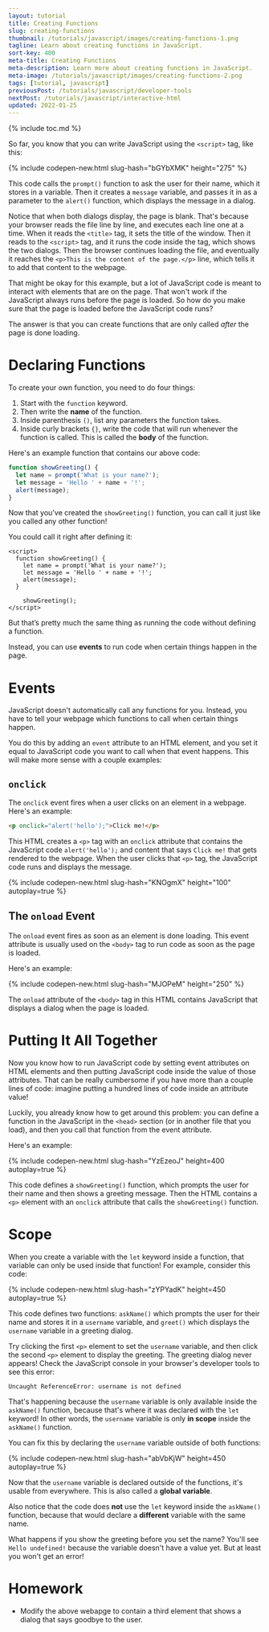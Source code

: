 ```yaml
---
layout: tutorial
title: Creating Functions
slug: creating-functions
thumbnail: /tutorials/javascript/images/creating-functions-1.png
tagline: Learn about creating functions in JavaScript.
sort-key: 400
meta-title: Creating Functions
meta-description: Learn more about creating functions in JavaScript.
meta-image: /tutorials/javascript/images/creating-functions-2.png
tags: [tutorial, javascript]
previousPost: /tutorials/javascript/developer-tools
nextPost: /tutorials/javascript/interactive-html
updated: 2022-01-25
---
```


{% include toc.md %}

So far, you know that you can write JavaScript using the `<script>` tag, like this:

{% include codepen-new.html slug-hash="bGYbXMK" height="275" %}

This code calls the `prompt()` function to ask the user for their name, which it stores in a variable. Then it creates a `message` variable, and passes it in as a parameter to the `alert()` function, which displays the message in a dialog.

Notice that when both dialogs display, the page is blank. That's because your browser reads the file line by line, and executes each line one at a time. When it reads the `<title>` tag, it sets the title of the window. Then it reads to the `<script>` tag, and it runs the code inside the tag, which shows the two dialogs. Then the browser continues loading the file, and eventually it reaches the `<p>This is the content of the page.</p>` line, which tells it to add that content to the webpage.

That might be okay for this example, but a lot of JavaScript code is meant to interact with elements that are on the page. That won't work if the JavaScript always runs before the page is loaded. So how do you make sure that the page is loaded before the JavaScript code runs?

The answer is that you can create functions that are only called *after* the page is done loading.

# Declaring Functions

To create your own function, you need to do four things:

1. Start with the `function` keyword.
2. Then write the **name** of the function.
3. Inside parenthesis `()`, list any parameters the function takes.
4. Inside curly brackets `{}`, write the code that will run whenever the function is called. This is called the **body** of the function.

Here's an example function that contains our above code:

```javascript
function showGreeting() {
  let name = prompt('What is your name?');
  let message = 'Hello ' + name + '!';
  alert(message);
}
```

Now that you've created the `showGreeting()` function, you can call it just like you called any other function!

You could call it right after defining it:

```
<script>
  function showGreeting() {
    let name = prompt('What is your name?');
    let message = 'Hello ' + name + '!';
    alert(message);
  }

	showGreeting();
</script>
```

But that’s pretty much the same thing as running the code without defining a function.

Instead, you can use **events** to run code when certain things happen in the page.

# Events

JavaScript doesn't automatically call any functions for you. Instead, you have to tell your webpage which functions to call when certain things happen.

You do this by adding an `event` attribute to an HTML element, and you set it equal to JavaScript code you want to call when that event happens. This will make more sense with a couple examples:

## `onclick`

The `onclick` event fires when a user clicks on an element in a webpage. Here's an example:

```html
<p onclick="alert('hello');">Click me!</p>
```

This HTML creates a `<p>` tag with an `onclick` attribute that contains the JavaScript code `alert('hello');` and content that says `Click me!` that gets rendered to the webpage. When the user clicks that `<p>` tag, the JavaScript code runs and displays the message.

{% include codepen-new.html slug-hash="KNOgmX" height="100" autoplay=true %}

## The `onload` Event

The `onload` event fires as soon as an element is done loading. This event attribute is usually used on the `<body>` tag to run code as soon as the page is loaded.

Here's an example:

{% include codepen-new.html slug-hash="MJOPeM" height="250" %}

The `onload` attribute of the `<body>` tag in this HTML contains JavaScript that displays a dialog when the page is loaded.

# Putting It All Together

Now you know how to run JavaScript code by setting event attributes on HTML elements and then putting JavaScript code inside the value of those attributes. That can be really cumbersome if you have more than a couple lines of code: imagine putting a hundred lines of code inside an attribute value!

Luckily, you already know how to get around this problem: you can define a function in the JavaScript in the `<head>` section (or in another file that you load), and then you call that function from the event attribute.

Here's an example:

{% include codepen-new.html slug-hash="YzEzeoJ" height=400 autoplay=true %}

This code defines a `showGreeting()` function, which prompts the user for their name and then shows a greeting message. Then the HTML contains a `<p>` element with an `onclick` attribute that calls the `showGreeting()` function.

# Scope

When you create a variable with the `let` keyword inside a function, that variable can only be used inside that function! For example, consider this code:

{% include codepen-new.html slug-hash="zYPYadK" height=450 autoplay=true %}

This code defines two functions: `askName()` which prompts the user for their name and stores it in a `username` variable, and `greet()` which displays the `username` variable in a greeting dialog.

Try clicking the first `<p>` element to set the `username` variable, and then click the second `<p>` element to display the greeting. The greeting dialog never appears! Check the JavaScript console in your browser's developer tools to see this error:

```
Uncaught ReferenceError: username is not defined
```

That's happening because the `username` variable is only available inside the `askName()` function, because that's where it was declared with the `let` keyword! In other words, the `username` variable is only **in scope** inside the `askName()` function.

You can fix this by declaring the `username` variable outside of both functions:

{% include codepen-new.html slug-hash="abVbKjW" height=450 autoplay=true %}

Now that the `username` variable is declared outside of the functions, it's usable from everywhere. This is also called a **global variable**.

Also notice that the code does **not** use the `let` keyword inside the `askName()` function, because that would declare a **different** variable with the same name.

What happens if you show the greeting before you set the name? You'll see `Hello undefined!` because the variable doesn't have a value yet. But at least you won't get an error!

# Homework

- Modify the above webapge to contain a third element that shows a dialog that says goodbye to the user.
